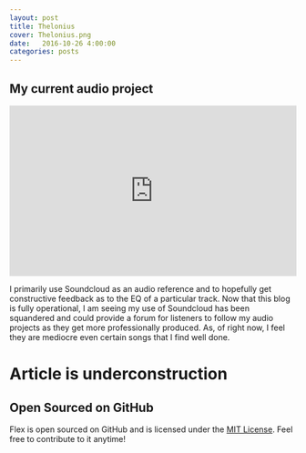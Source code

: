 ```yaml
---
layout: post
title: Thelonius
cover: Thelonius.png
date:   2016-10-26 4:00:00
categories: posts
---
```


## My current audio project
<iframe width="100%" height="300" scrolling="no" frameborder="no" src="https://w.soundcloud.com/player/?url=https%3A//api.soundcloud.com/tracks/287602763&amp;auto_play=false&amp;hide_related=false&amp;show_comments=true&amp;show_user=true&amp;show_reposts=false&amp;visual=true"></iframe>

I primarily use Soundcloud as an audio reference and to hopefully get constructive feedback as to the EQ of a particular track. Now that this blog is fully operational, I am seeing my use of Soundcloud has been squandered and could provide a forum for listeners to follow my audio projects as they get more professionally produced. As, of right now, I feel they are mediocre even certain songs that I find well done. 

# Article is underconstruction 

## Open Sourced on GitHub

Flex is open sourced on GitHub 
and is licensed under the [MIT License](http://opensource.org/licenses/MIT).
 Feel free to contribute to it anytime!


